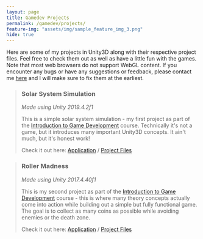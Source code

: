 ```yaml
---
layout: page
title: Gamedev Projects
permalink: /gamedev/projects/
feature-img: "assets/img/sample_feature_img_3.png"
hide: true
---
```


Here are some of my projects in Unity3D along with their respective project files. Feel free to check them out as well as have a little fun with the games. Note that most web browsers do not support WebGL content. If you encounter any bugs or have any suggestions or feedback, please contact me [here]() and I will make sure to fix them at the earliest.

> <h3>Solar System Simulation</h3>
> <i>Made using Unity 2019.4.2f1</i>
>
> This is a simple solar system simulation - my first project as part of the [Introduction to Game Development](https://www.coursera.org/learn/game-development?specialization=game-development) course. Technically it's not a game, but it introduces many important Unity3D concepts. It ain't much, but it's honest work!
>
> Check it out here: [Application](/gamedev/files/solarsystem/Builds/WebGL/index.html) / [Project Files](https://github.com/omprabhu31/omprabhu31.github.io/tree/master/gamedev/files/solarsystem)

> <h3>Roller Madness</h3>
> <i>Made using Unity 2017.4.40f1</i>
>
> This is my second project as part of the [Introduction to Game Development](https://www.coursera.org/learn/game-development?specialization=game-development) course - this is where many theory concepts actually come into action while building out a simple but fully functional game. The goal is to collect as many coins as possible while avoiding enemies or the death zone.
>
> Check it out here: [Application](/gamedev/files/rollermadness/Builds/WebGL/index.html) / [Project Files](https://github.com/omprabhu31/omprabhu31.github.io/tree/master/gamedev/files/rollermadness)